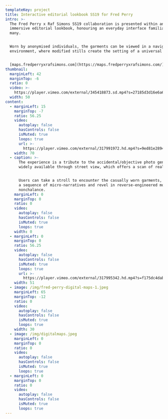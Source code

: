 ```yaml
---
templateKey: project
title: Interactive editorial lookbook SS19 for Fred Perry
intro: >-
  The Fred Perry x Raf Simons SS19 collaboration is presented within an
  immersive editorial lookbook, honouring an everyday interface familiar to
  many.


  Worn by anonymised individuals, the garments can be viewed in a navigable
  environment, where modified stills create the setting of a universal suburb.


  [maps.fredperryxrafsimons.com](https://maps.fredperryxrafsimons.com/)
thumbnail:
  marginLeft: 42
  marginTop: -6
  ratio: 0
  video: >-
    https://player.vimeo.com/external/345418873.sd.mp4?s=27185d3d16e6a61c82a5b37fbb275a85e87de4ab&profile_id=165
  width: 50
content:
  - marginLeft: 15
    marginTop: -7
    ratio: 56.25
    video:
      autoplay: false
      hasControls: false
      isMuted: true
      loops: true
      url: >-
        https://player.vimeo.com/external/317991972.hd.mp4?s=9ed81e2894b01f7fc8b957a3582865d9e8b3c516&profile_id=175
    width: 70
  - caption: >-
      The experience is a tribute to the accidental/objective photo genre made
      widely available through street view, which offers a scan of reality. 


      Users can take a stroll to encounter the casually worn garments, discover
      a sequence of micro-narratives and revel in reverse-engineered moments of
      nonchalance.
    marginLeft: 0
    marginTop: 0
    ratio: 0
    video:
      autoplay: false
      hasControls: false
      isMuted: true
      loops: true
    width: 0
  - marginLeft: 0
    marginTop: 0
    ratio: 56.25
    video:
      autoplay: false
      hasControls: false
      isMuted: true
      loops: true
      url: >-
        https://player.vimeo.com/external/317995342.hd.mp4?s=f175dc4dab3af65a96b1a928eeb062af107a64be&profile_id=175
    width: 51
  - image: /img/fred-perry-digital-maps-1.jpeg
    marginLeft: 65
    marginTop: -12
    ratio: 0
    video:
      autoplay: false
      hasControls: false
      isMuted: true
      loops: true
    width: 30
  - image: /img/digitalmaps.jpeg
    marginLeft: 0
    marginTop: 0
    ratio: 0
    video:
      autoplay: false
      hasControls: false
      isMuted: true
      loops: true
  - marginLeft: 0
    marginTop: 0
    ratio: 0
    video:
      autoplay: false
      hasControls: false
      isMuted: true
      loops: true
---
```


